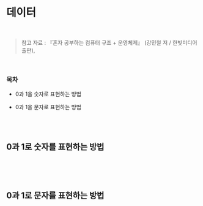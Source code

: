 # 데이터

<br/>

> 참고 자료 : 『혼자 공부하는 컴퓨터 구조 + 운영체제』 (강민철 저 / 한빛미디어 출판),

<br/>

### 목차

<!-- - <a href=""></a> -->

- 0과 1을 숫자로 표현하는 방법

- 0과 1을 문자로 표현하는 방법

<br/><br/>

## 0과 1로 숫자를 표현하는 방법

<br/><br/><br/>

## 0과 1로 문자를 표현하는 방법

<br/><br/>
